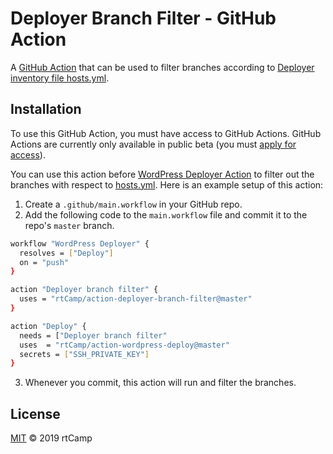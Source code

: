 # Deployer Branch Filter - GitHub Action

A [GitHub Action](https://github.com/features/actions) that can be used to filter branches according to [Deployer inventory file hosts.yml](https://deployer.org/docs/hosts.html#inventory-file).

## Installation

To use this GitHub Action, you must have access to GitHub Actions. GitHub Actions are currently only available in public beta (you must [apply for access](https://github.com/features/actions)).

You can use this action before [WordPress Deployer Action](https://github.com/rtCamp/action-wordpress-deploy) to filter out the branches with respect to [hosts.yml](https://github.com/rtCamp/github-actions-wordpress-skeleton/blob/master/.github/hosts.yml). Here is an example setup of this action:

1. Create a `.github/main.workflow` in your GitHub repo.
2. Add the following code to the `main.workflow` file and commit it to the repo's `master` branch.

```bash
workflow "WordPress Deployer" {
  resolves = ["Deploy"]
  on = "push"
}

action "Deployer branch filter" {
  uses = "rtCamp/action-deployer-branch-filter@master"
}

action "Deploy" {
  needs = ["Deployer branch filter"
  uses  = "rtCamp/action-wordpress-deploy@master"
  secrets = ["SSH_PRIVATE_KEY"]
}
```

3. Whenever you commit, this action will run and filter the branches.

## License

[MIT](LICENSE) © 2019 rtCamp
